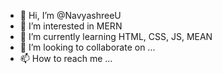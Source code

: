 - 👋 Hi, I’m @NavyashreeU
- 👀 I’m interested in MERN
- 🌱 I’m currently learning HTML, CSS, JS, MEAN
- 💞️ I’m looking to collaborate on ...
- 📫 How to reach me ...

<!---
NavyashreeU/NavyashreeU is a ✨ special ✨ repository because its `README.md` (this file) appears on your GitHub profile.
You can click the Preview link to take a look at your changes.
--->

